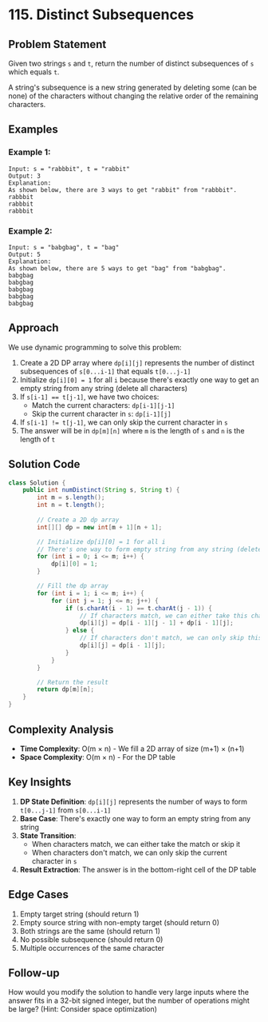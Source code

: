 # 115. Distinct Subsequences

## Problem Statement
Given two strings `s` and `t`, return the number of distinct subsequences of `s` which equals `t`.

A string's subsequence is a new string generated by deleting some (can be none) of the characters without changing the relative order of the remaining characters.

## Examples

### Example 1:
```
Input: s = "rabbbit", t = "rabbit"
Output: 3
Explanation:
As shown below, there are 3 ways to get "rabbit" from "rabbbit".
rabbbit
rabbbit
rabbbit
```

### Example 2:
```
Input: s = "babgbag", t = "bag"
Output: 5
Explanation:
As shown below, there are 5 ways to get "bag" from "babgbag".
babgbag
babgbag
babgbag
babgbag
babgbag
```

## Approach
We use dynamic programming to solve this problem:
1. Create a 2D DP array where `dp[i][j]` represents the number of distinct subsequences of `s[0...i-1]` that equals `t[0...j-1]`
2. Initialize `dp[i][0] = 1` for all `i` because there's exactly one way to get an empty string from any string (delete all characters)
3. If `s[i-1] == t[j-1]`, we have two choices:
   - Match the current characters: `dp[i-1][j-1]`
   - Skip the current character in `s`: `dp[i-1][j]`
4. If `s[i-1] != t[j-1]`, we can only skip the current character in `s`
5. The answer will be in `dp[m][n]` where `m` is the length of `s` and `n` is the length of `t`

## Solution Code
```java
class Solution {
    public int numDistinct(String s, String t) {
        int m = s.length();
        int n = t.length();
        
        // Create a 2D dp array
        int[][] dp = new int[m + 1][n + 1];

        // Initialize dp[i][0] = 1 for all i
        // There's one way to form empty string from any string (delete all characters)
        for (int i = 0; i <= m; i++) {
            dp[i][0] = 1;
        }

        // Fill the dp array
        for (int i = 1; i <= m; i++) {
            for (int j = 1; j <= n; j++) {
                if (s.charAt(i - 1) == t.charAt(j - 1)) {
                    // If characters match, we can either take this character or skip it
                    dp[i][j] = dp[i - 1][j - 1] + dp[i - 1][j];
                } else {
                    // If characters don't match, we can only skip this character in s
                    dp[i][j] = dp[i - 1][j];
                }
            }
        }

        // Return the result
        return dp[m][n];
    }
}
```

## Complexity Analysis
- **Time Complexity**: O(m × n) - We fill a 2D array of size (m+1) × (n+1)
- **Space Complexity**: O(m × n) - For the DP table

## Key Insights
1. **DP State Definition**: `dp[i][j]` represents the number of ways to form `t[0...j-1]` from `s[0...i-1]`
2. **Base Case**: There's exactly one way to form an empty string from any string
3. **State Transition**: 
   - When characters match, we can either take the match or skip it
   - When characters don't match, we can only skip the current character in `s`
4. **Result Extraction**: The answer is in the bottom-right cell of the DP table

## Edge Cases
1. Empty target string (should return 1)
2. Empty source string with non-empty target (should return 0)
3. Both strings are the same (should return 1)
4. No possible subsequence (should return 0)
5. Multiple occurrences of the same character

## Follow-up
How would you modify the solution to handle very large inputs where the answer fits in a 32-bit signed integer, but the number of operations might be large? (Hint: Consider space optimization)